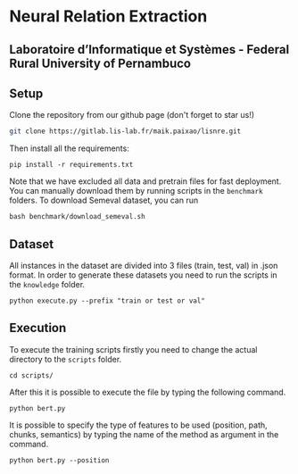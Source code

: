 # Neural Relation Extraction
## Laboratoire d’Informatique et Systèmes - Federal Rural University of Pernambuco


## Setup 

Clone the repository from our github page (don't forget to star us!)

```bash
git clone https://gitlab.lis-lab.fr/maik.paixao/lisnre.git
```

Then install all the requirements:

```
pip install -r requirements.txt
```

Note that we have excluded all data and pretrain files for fast deployment. You can manually download them by running scripts in the ``benchmark`` folders. To download Semeval dataset, you can run

```
bash benchmark/download_semeval.sh
```

## Dataset

All instances in the dataset are divided into 3 files (train, test, val) in .json format. In order to generate these datasets you need to run the scripts in the ``knowledge`` folder.

```
python execute.py --prefix "train or test or val"
```

## Execution

To execute the training scripts firstly you need to change the actual directory to the ``scripts`` folder.

```
cd scripts/
```
After this it is possible to execute the file by typing the following command. 
```
python bert.py
```
It is possible to specify the type of features to be used (position, path, chunks, semantics) by typing the name of the method as argument in the command.
```
python bert.py --position
```



